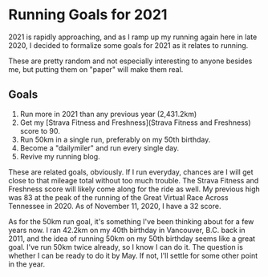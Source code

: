 # Running Goals for 2021

2021 is rapidly approaching, and as I ramp up my running again here in late 2020, I decided to formalize some goals for 2021 as it relates to running.

These are pretty random and not especially interesting to anyone besides me, but putting them on "paper" will make them real.

## Goals

1. Run more in 2021 than any previous year (2,431.2km)
2. Get my [Strava Fitness and Freshness](Strava Fitness and Freshness) score to 90.
3. Run 50km in a single run, preferably on my 50th birthday.
4. Become a "dailymiler" and run every single day.
5. Revive my running blog.

These are related goals, obviously. If I run everyday, chances are I will get close to that mileage total without too much trouble. The Strava Fitness and Freshness score will likely come along for the ride as well. My previous high was 83 at the peak of the running of the Great Virtual Race Across Tennessee in 2020. As of November 11, 2020, I have a 32 score.

As for the 50km run goal, it's something I've been thinking about for a few years now. I ran 42.2km on my 40th birthday in Vancouver, B.C. back in 2011, and the idea of running 50km on my 50th birthday seems like a great goal. I've run 50km twice already, so I know I can do it. The question is whether I can be ready to do it by May. If not, I'll settle for some other point in the year.